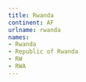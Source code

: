 ```yaml
---
title: Rwanda
continent: AF
urlname: rwanda
names:
- Rwanda
- Republic of Rwanda
- RW
- RWA
---
```


